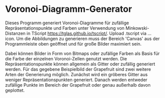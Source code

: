 # Voronoi-Diagramm-Generator
Dieses Programm generiert Voronoi-Diagramme für zufällige Repräsentationspunkte und Farben unter Verwendung von Minkowski-Distanzen in TScript https://tglas.github.io/tscript/.
Upload .tscript via ... icon.
Um die Abbildungen zu generieren muss der Bereich 'Canvas' aus der Programmleiste oben geöffnet und für große Bilder maximiert sein.

Dabei können Bilder in Form von Bitmaps oder zufällige Farben als Basis für die Farbe der einzelnen Voronoi-Zellen genutzt werden. 
Die Repräsentationspunkte können allgemein als Gitter oder zufällig generiert werden. Für das gegebene Beispielbild der Grapefruit sind zwei weitere Arten der Generierung möglich.
Zunächst wird ein gröberes Gitter aus weniger Repräsentationspunkten generiert. Danach werden entweder zufällige Punkte im Bereich der Grapefruit oder genau außerhalb davon geplottet.
